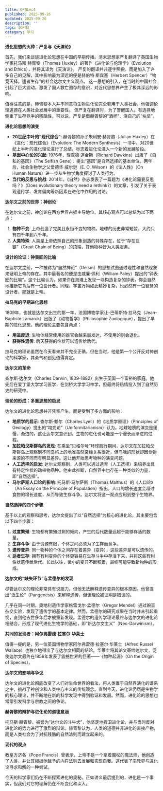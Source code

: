 ```yaml
---
title: GFNLec4
published: 2025-09-26
updated: 2025-09-26
description: ''
tags: [GFN]
category: 学习
---
```



**进化思想的火种：严复与《天演论》**

首先，我们来谈谈进化论思想在中国的早期传播。清末思想家严复翻译了英国生物学家托马斯·赫胥黎（Thomas Huxley）的著作《进化论与伦理学》（Evolution and Ethics），并将其译为《天演论》。 严复的翻译并非逐字照搬，而是加入了许多自己的见解，其中影响最为深远的便是赫伯特·斯宾塞（Herbert Spencer）“物竞天择，适者生存”的社会达尔文主义观点。 这一思想的引入，在当时的中国社会引起了巨大震动，激发了国人救亡图存的意识，对近代思想界产生了极其深远的影响。

值得注意的是，赫胥黎本人并不同意将生物进化论完全套用于人类社会，他强调伦理道德在人类社会发展中的重要性。 但严复在翻译时，为了警醒国人，有选择地侧重了生存竞争的残酷性，可以说，严复是借赫胥黎的“酒杯”，浇自己的“块垒”。

**进化论思想的演变**

*   **20世纪中叶的“现代综合”**: 赫胥黎的孙子朱利安·赫胥黎（Julian Huxley）在《进化：现代综合》（Evolution: The Modern Synthesis）一书中，对20世纪上半叶的进化理论进行了总结，标志着进化论进入一个新的发展阶段。
*   **基因中心论的兴起**: 1976年，理查德·道金斯（Richard Dawkins）出版了《自私的基因》（The Selfish Gene），提出“基因”是自然选择的基本单位。两年后，社会生物学之父爱德华·威尔逊（E. O. Wilson）的《论人性》（On Human Nature）进一步从生物学角度探讨了人类行为。
*   **当代的反思与挑战**: 2014年，《自然》杂志发表了一篇题为《进化论需要反思吗？》（Does evolutionary theory need a rethink?）的文章，引发了关于表观遗传学、发育偏向等新因素在进化中作用的讨论。

**达尔文之前的世界：神创论**

在达尔文之前，神创论在西方世界占据主导地位。其核心观点可以总结为以下两点：

1.  **物种不变**: 上帝创造了完美且永恒不变的物种。地球的历史非常短暂，大约只有四千年到六千年。
2.  **人类特殊**: 人类是上帝依照自己的形象创造的特殊存在，位于“存在巨链”（Great Chain of Being）的顶端，其他物种皆为人类服务。

**设计的论证：钟表匠的比喻**

在达尔文之前，一种被称为“自然神论”（Deism）的思想试图通过理性和自然现象来证明上帝的存在。其中最著名的便是由威廉·佩利（William Paley）提出的“钟表匠的比喻”。这个比喻认为，如果你在海滩上发现一块构造复杂的钟表，你会自然地推断它背后有一位设计者。同理，宇宙万物如此精妙复杂，也必然有一位智慧的设计者，那就是上帝。

**拉马克的早期进化思想**

1809年，也就是达尔文出生的那一年，法国博物学家让-巴蒂斯特·拉马克（Jean-Baptiste Lamarck）出版了《动物哲学》（Philosophie Zoologique），提出了早期的进化思想。他的理论主要包含两点：

*   **用进废退**: 生物体经常使用的器官会越来越发达，不使用的则会退化。
*   **获得性遗传**: 后天获得的性状可以遗传给后代。

拉马克的理论虽然在今天看来并不完全正确，但在当时，他是第一个公开反对神创论的科学家，其勇气和创见值得肯定。

**达尔文的革命**

查尔斯·达尔文（Charles Darwin, 1809-1882）出生于英国一个富裕的家庭。他先后在爱丁堡大学学习医学，在剑桥大学学习神学，但最终将热情投入到了自然历史的研究中。

**理论的形成：多重思想的启发**

达尔文的进化论思想并非凭空产生，而是受到了多方面的影响：

*   **地质学的启示**: 查尔斯·赖尔（Charles Lyell）的《地质学原理》（Principles of Geology）提出的“均变论”（Uniformitarianism）认为，地球地质的演变是缓慢、渐进的，这让达尔文意识到，生物的进化也可能是一个漫长而渐进的过程。
*   **加拉帕戈斯群岛的发现**: 在乘坐“贝格尔号”环球航行期间，达尔文在加拉帕戈斯群岛上观察到不同岛屿上的地雀虽然亲缘关系很近，但鸟喙的形状却因食物来源的不同而有明显差异。这让他开始思考物种的演变问题。
*   **人工选择的启发**: 达尔文观察到，人类可以通过选育（人工选择）来培养出具有特定性状的动植物品种。他由此推断，自然界中也存在一种类似的力量，即“自然选择”。
*   **马尔萨斯人口论的影响**: 托马斯·马尔萨斯（Thomas Malthus）的《人口论》（An Essay on the Principle of Population）指出，人口的增长速度会超过食物的增长速度，从而导致生存斗争。达尔文将这一观点应用到整个生物界。

**自然选择的四个步骤**

基于以上的观察和思考，达尔文提出了以“自然选择”为核心的进化论，其主要包含以下四个步骤：

1.  **过度繁殖**: 生物都有繁殖过剩的倾向，产生的后代数量远超于能够存活的数量。
2.  **生存斗争**: 由于资源有限，个体之间必须为了生存而竞争。
3.  **遗传变异**: 同一物种的个体之间存在着差异（变异），这些差异是可以遗传的。
4.  **适者生存**: 拥有有利变异的个体更容易在生存斗争中存活下来，并将这些有利性状遗传给后代。长此以往，微小的变异不断积累，最终可能导致新物种的形成。

**达尔文的“缺失环节”与孟德尔的发现**

尽管达尔文的理论非常具有说服力，但他无法解释遗传变异的根本原因。他曾提出“泛生论”（Pangenesis）来解释遗传，但该理论被证明是错误的。

几乎在同一时期，奥地利遗传学家格雷戈尔·孟德尔（Gregor Mendel）通过豌豆杂交实验，发现了遗传学的基本定律。然而，孟德尔的研究成果在当时并未引起重视，直到他去世多年后才被重新发现。孟德尔的遗传学理论最终与达尔文的进化论相结合，形成了现代进化生物学的基础，即“新达尔文主义”（Neo-Darwinism）。

**共同的发现者：阿尔弗雷德·拉塞尔·华莱士**

值得一提的是，另一位英国博物学家阿尔弗雷德·拉塞尔·华莱士（Alfred Russel Wallace）也独立地得出了与达尔文相同的结论。华莱士将其论文寄给达尔文，促使达尔文最终在1859年发表了震撼世界的巨著——《物种起源》（On the Origin of Species）。

**达尔文的影响与争议**

达尔文的进化论彻底改变了人们对生命世界的看法，将人类置于自然界演化的谱系之中，挑战了神创论和人类中心主义的传统观念。直到今天，进化论仍然是生物学的核心理论，并不断地在新的科学发现中得到验证和发展。然而，进化论的思想也常常引发科学与宗教之间的争论。

**赫胥黎的辩护与进化论的道德意涵**

托马斯·赫胥黎，被誉为“达尔文的斗牛犬”，他坚定地捍卫进化论，并与当时反对进化论的势力进行了激烈的辩论。赫胥黎认为，人类的道德并非进化的直接产物，而是人类社会为了对抗残酷的自然法则而建立起来的。

**现代的观点**

教皇方济各（Pope Francis）曾表示，上帝不是一个拿着魔杖的魔法师，他创造了人类，并让其根据他赋予的内在法则去发展和实现自我。这代表了宗教界与进化论寻求和解的一种尝试。

今天的科学家们仍在不断探索进化的奥秘。正如讲义最后提到的，进化是一个事实，但我们对它的理解仍在不断变化和深入。